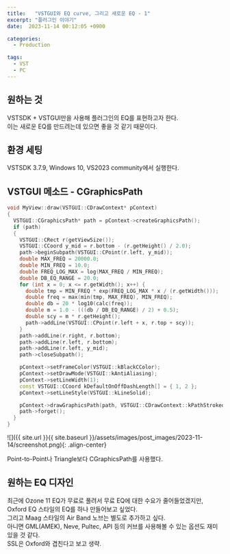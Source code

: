```yaml
---
title:   "VSTGUI와 EQ curve, 그리고 새로운 EQ - 1"
excerpt: "플러그인 이야기"
date:  2023-11-14 00:12:05 +0900

categories:
  - Production

tags:
  - VST
  - PC
---
```


## 원하는 것  

VSTSDK + VSTGUI만을 사용해 플러그인의 EQ를 표현하고자 한다.  
이는 새로운 EQ를 만드려는데 있으면 좋을 것 같기 때문이다.  

## 환경 세팅  

VSTSDK 3.7.9, Windows 10, VS2023 community에서 실행한다.  

## VSTGUI 메소드 - CGraphicsPath  

``` c++
void MyView::draw(VSTGUI::CDrawContext* pContext)
{
  VSTGUI::CGraphicsPath* path = pContext->createGraphicsPath();
  if (path)
  {
    VSTGUI::CRect r(getViewSize());
    VSTGUI::CCoord y_mid = r.bottom - (r.getHeight() / 2.0);
    path->beginSubpath(VSTGUI::CPoint(r.left, y_mid));
    double MAX_FREQ = 20000.0;
    double MIN_FREQ = 10.0;
    double FREQ_LOG_MAX = log(MAX_FREQ / MIN_FREQ);
    double DB_EQ_RANGE = 20.0;
    for (int x = 0; x <= r.getWidth(); x++) {
      double tmp = MIN_FREQ * exp(FREQ_LOG_MAX * x / (r.getWidth()));
      double freq = max(min(tmp, MAX_FREQ), MIN_FREQ);
      double db = 20 * log10(calc(freq));
      double m = 1.0 - (((db / DB_EQ_RANGE) / 2) + 0.5);
      double scy = m * r.getHeight();
      path->addLine(VSTGUI::CPoint(r.left + x, r.top + scy));
    }
    path->addLine(r.right, r.bottom);
    path->addLine(r.left, r.bottom);
    path->addLine(r.left, y_mid);
    path->closeSubpath();

    pContext->setFrameColor(VSTGUI::kBlackCColor);
    pContext->setDrawMode(VSTGUI::kAntiAliasing);
    pContext->setLineWidth(1);
    const VSTGUI::CCoord kDefaultOnOffDashLength[] = { 1, 2 };
    pContext->setLineStyle(VSTGUI::kLineSolid); 

    pContext->drawGraphicsPath(path, VSTGUI::CDrawContext::kPathStroked);
    path->forget();
  }
}
```

![]({{ site.url }}{{ site.baseurl }}/assets/images/post_images/2023-11-14/screenshot.png){: .align-center}  

Point-to-Point나 Triangle보다 CGraphicsPath를 사용했다.  

## 원하는 EQ 디자인  

최근에 Ozone 11 EQ가 무료로 풀려서 무료 EQ에 대한 수요가 줄어들었겠지만, Oxford EQ 스타일의 EQ를 하나 만들어보고 싶었다.  
그리고 Maag 스타일의 Air Band 노브는 별도로 추가하고 싶다.  
아니면 GML(AMEK), Neve, Pultec, API 등의 커브를 사용해볼 수 있는 옵션도 재미있을 것 같다.  
SSL은 Oxford와 겹친다고 보고 생략.  
